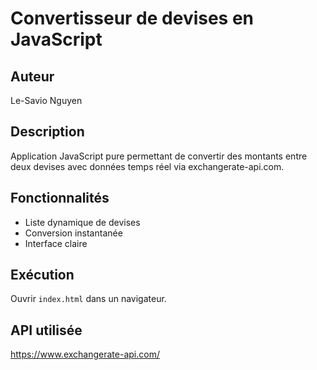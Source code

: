 # Convertisseur de devises en JavaScript

## Auteur
Le-Savio Nguyen

## Description
Application JavaScript pure permettant de convertir des montants entre deux devises avec données temps réel via exchangerate-api.com.

## Fonctionnalités
- Liste dynamique de devises
- Conversion instantanée
- Interface claire

## Exécution
Ouvrir `index.html` dans un navigateur.

## API utilisée
https://www.exchangerate-api.com/
